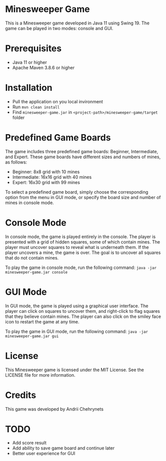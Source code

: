 # Minesweeper Game
This is a Minesweeper game developed in Java 11 using Swing 19. The game can be played in two modes: console and GUI.

# Prerequisites
- Java 11 or higher
- Apache Maven 3.8.6 or higher

# Installation
- Pull the application on you local invironment
- Run `mvn clean install`
- Find `minesweeper-game.jar` in `<project-path>/minesweeper-game/target` folder

# Predefined Game Boards
The game includes three predefined game boards: Beginner, Intermediate, and Expert. These game boards have different sizes and numbers of mines, as follows:

- Beginner: 8x8 grid with 10 mines
- Intermediate: 16x16 grid with 40 mines
- Expert: 16x30 grid with 99 mines

To select a predefined game board, simply choose the corresponding option from the menu in GUI mode, or specify the board size and number of mines in console mode.

# Console Mode
In console mode, the game is played entirely in the console. The player is presented with a grid of hidden squares, some of which contain mines. The player must uncover squares to reveal what is underneath them. If the player uncovers a mine, the game is over. The goal is to uncover all squares that do not contain mines.

To play the game in console mode, run the following command:
`java -jar minesweeper-game.jar console`

# GUI Mode
In GUI mode, the game is played using a graphical user interface. The player can click on squares to uncover them, and right-click to flag squares that they believe contain mines. The player can also click on the smiley face icon to restart the game at any time.


To play the game in GUI mode, run the following command:
`java -jar minesweeper-game.jar gui`

# License
This Minesweeper game is licensed under the MIT License. See the LICENSE file for more information.

# Credits
This game was developed by Andrii Chehrynets

# TODO
- Add score result
- Add ability to save game board and continue later
- Better user experience for GUI
